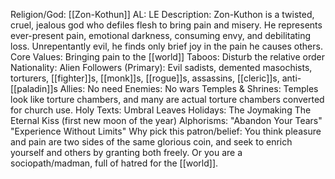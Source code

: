 Religion/God: [[Zon-Kothun]]
AL: LE
Description: Zon-Kuthon is a twisted, cruel, jealous god who defiles flesh to bring pain and misery. He 
represents ever-present pain, emotional darkness, consuming envy, and debilitating loss.
Unrepentantly evil, he finds only brief joy in the pain he causes others.
Core Values: Bringing pain to 
the [[world]]
Taboos: Disturb the 
relative order
Nationality: Alien
Followers (Primary): Evil sadists, demented masochists, 
torturers, [[fighter]]s, [[monk]]s, [[rogue]]s, 
assassins, [[cleric]]s, anti-[[paladin]]s
Allies: No need
Enemies: No wars
Temples & Shrines: Temples look like torture chambers, and 
many are actual torture chambers 
converted for church use.
Holy Texts: Umbral Leaves
Holidays: The Joymaking
The Eternal Kiss (first new 
moon of the year)
Alphorisms: "Abandon Your Tears"
"Experience Without Limits"
Why pick this patron/belief: You think pleasure and pain are two sides of the same glorious coin, and 
seek to enrich yourself and others by granting both freely. 
Or you are a sociopath/madman, full of hatred for the [[world]].
